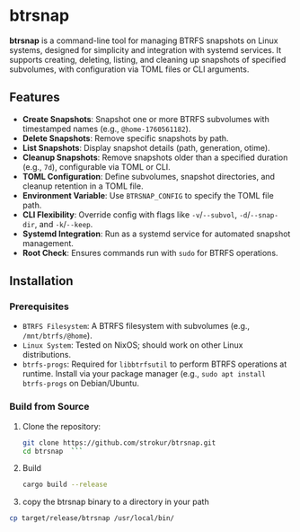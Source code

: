 # btrsnap

**btrsnap** is a command-line tool for managing BTRFS snapshots on Linux
systems, designed for simplicity and integration with systemd services. It
supports creating, deleting, listing, and cleaning up snapshots of specified
subvolumes, with configuration via TOML files or CLI arguments.

## Features

- **Create Snapshots**: Snapshot one or more BTRFS subvolumes with timestamped
  names (e.g., `@home-1760561182`).
- **Delete Snapshots**: Remove specific snapshots by path.
- **List Snapshots**: Display snapshot details (path, generation, otime).
- **Cleanup Snapshots**: Remove snapshots older than a specified duration (e.g.,
  `7d`), configurable via TOML or CLI.
- **TOML Configuration**: Define subvolumes, snapshot directories, and cleanup
  retention in a TOML file.
- **Environment Variable**: Use `BTRSNAP_CONFIG` to specify the TOML file path.
- **CLI Flexibility**: Override config with flags like `-v`/`--subvol`,
  `-d`/`--snap-dir`, and `-k`/`--keep`.
- **Systemd Integration**: Run as a systemd service for automated snapshot
  management.
- **Root Check**: Ensures commands run with `sudo` for BTRFS operations.

## Installation

### Prerequisites

- `BTRFS Filesystem`: A BTRFS filesystem with subvolumes (e.g.,
  `/mnt/btrfs/@home`).
- `Linux System`: Tested on NixOS; should work on other Linux distributions.
- `btrfs-progs`: Required for `libbtrfsutil` to perform BTRFS operations at
  runtime. Install via your package manager (e.g.,
  `sudo apt install btrfs-progs` on Debian/Ubuntu.

### Build from Source

1. Clone the repository:

   ````bash
   git clone https://github.com/strokur/btrsnap.git
   cd btrsnap  ```
   ````

2. Build

   ```bash
   cargo build --release
   ```

3. copy the btrsnap binary to a directory in your path

```bash
cp target/release/btrsnap /usr/local/bin/
```
